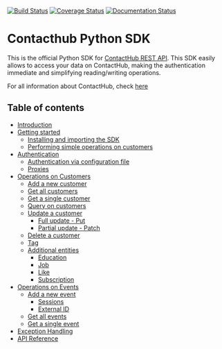 [![Build Status](https://travis-ci.org/contactlab/contacthub-sdk-python.svg?branch=master)](https://travis-ci.org/contactlab/contacthub-sdk-python) 
[![Coverage Status](https://coveralls.io/repos/github/contactlab/contacthub-sdk-python/badge.svg)](https://coveralls.io/github/contactlab/contacthub-sdk-python)
[![Documentation Status](https://readthedocs.org/projects/contacthub-sdk-python/badge/?version=latest)](http://contacthub-sdk-python.readthedocs.io/en/latest/?badge=latest)

# Contacthub Python SDK

This is the official Python SDK for [ContactHub REST API](https://contactlab.github.io/contacthub-json-schemas/apidoc.html).
This SDK easily allows to access your data on ContactHub, making the authentication immediate and simplifying reading/writing operations.

For all information about ContactHub, check [here](http://contactlab.com/en/offer/engagement-marketing-platform/contacthub/)

## Table of contents
-   [Introduction](http://contacthub-sdk-python.readthedocs.io/en/latest/)
-   [Getting started](http://contacthub-sdk-python.readthedocs.io/en/latest/getting_started.html)
    -   [Installing and importing the SDK](http://contacthub-sdk-python.readthedocs.io/en/latest/getting_started.html#installing-the-sdk)
	-   [Performing simple operations on customers](http://contacthub-sdk-python.readthedocs.io/en/latest/getting_started.html#performing-simple-operations-on-customers)
-   [Authentication](http://contacthub-sdk-python.readthedocs.io/en/latest/authentication.html)
    -    [Authentication via configuration file](http://contacthub-sdk-python.readthedocs.io/en/latest/authentication.html#authenticating-via-configuration-file)
    -    [Proxies](http://contacthub-sdk-python.readthedocs.io/en/latest/authentication.html#proxies)
-   [Operations on Customers](http://contacthub-sdk-python.readthedocs.io/en/latest/customer_operation.html)
    -   [Add a new customer](http://contacthub-sdk-python.readthedocs.io/en/latest/customer_operation.html#create-and-add-a-new-customer)
    -   [Get all customers](http://contacthub-sdk-python.readthedocs.io/en/latest/customer_operation.html#get-all-customers)
    -   [Get a single customer](http://contacthub-sdk-python.readthedocs.io/en/latest/customer_operation.html#get-a-single-customer)
    -   [Query on customers](http://contacthub-sdk-python.readthedocs.io/en/latest/customer_operation.html#query    )
    -   [Update a customer](http://contacthub-sdk-python.readthedocs.io/en/latest/customer_operation.html#update-a-customer)
        - [Full update - Put](http://contacthub-sdk-python.readthedocs.io/en/latest/customer_operation.html#full-update-put)
        - [Partial update - Patch](http://contacthub-sdk-python.readthedocs.io/en/latest/customer_operation.html#partial-update-patch)
    -   [Delete a customer](http://contacthub-sdk-python.readthedocs.io/en/latest/customer_operation.html#delete-a-customer)
    -   [Tag](http://contacthub-sdk-python.readthedocs.io/en/latest/customer_operation.html#tags)
    -   [Additional entities](http://contacthub-sdk-python.readthedocs.io/en/latest/customer_operation.html#additional-entities)
        -   [Education](http://contacthub-sdk-python.readthedocs.io/en/latest/customer_operation.html#education)
        -   [Job](http://contacthub-sdk-python.readthedocs.io/en/latest/customer_operation.html#job)
        -   [Like](http://contacthub-sdk-python.readthedocs.io/en/latest/customer_operation.html#like)
        -   [Subscription](http://contacthub-sdk-python.readthedocs.io/en/latest/customer_operation.html#subscription)
-   [Operations on Events](http://contacthub-sdk-python.readthedocs.io/en/latest/event_operations.html)
    - [Add a new event](http://contacthub-sdk-python.readthedocs.io/en/latest/event_operations.html#add-a-new-event)
        - [Sessions](http://contacthub-sdk-python.readthedocs.io/en/latest/event_operations.html#sessions)
        - [External ID](http://contacthub-sdk-python.readthedocs.io/en/latest/event_operations.html#externalid)
    - [Get all events](http://contacthub-sdk-python.readthedocs.io/en/latest/event_operations.html#get-all-events)
    - [Get a single event](http://contacthub-sdk-python.readthedocs.io/en/latest/event_operations.html#get-a-single-event)
-   [Exception Handling](http://contacthub-sdk-python.readthedocs.io/en/latest/exception_handling.html)
-   [API Reference](http://contacthub-sdk-python.readthedocs.io/en/latest/api_reference.html)